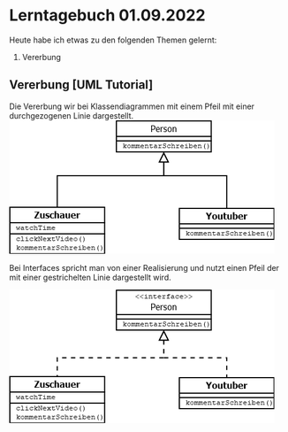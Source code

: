 # Lerntagebuch 01.09.2022
Heute habe ich etwas zu den folgenden Themen gelernt:
1. Vererbung
## Vererbung [UML Tutorial]
Die Vererbung wir bei Klassendiagrammen mit einem Pfeil mit einer durchgezogenen Linie dargestellt.  
![VererbungAbstrakteKlasse](../../Bilder/UML/VererbungAbstrakteKlasse.png)

Bei Interfaces spricht man von einer Realisierung und nutzt einen Pfeil der mit einer gestrichelten Linie dargestellt wird.  

![VererbungInterface](../../Bilder/UML/VererbungInterface.png)